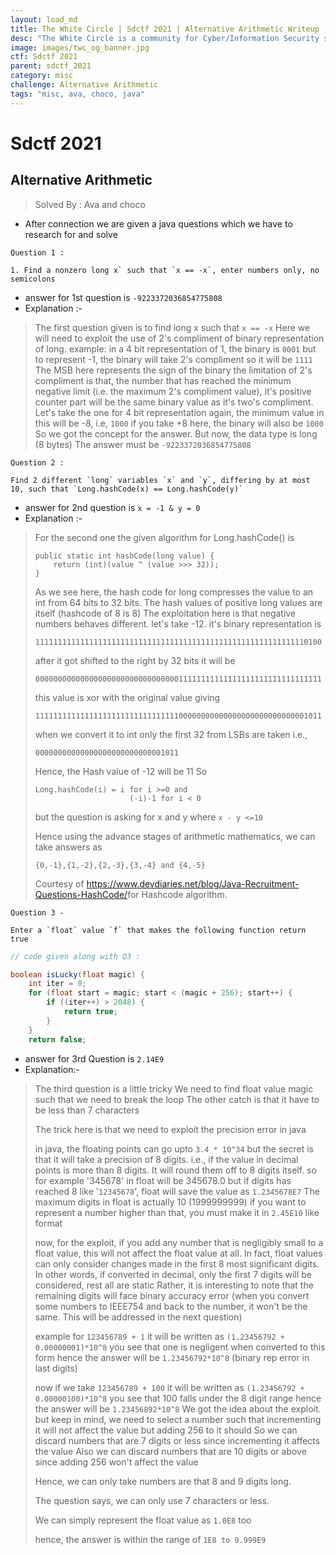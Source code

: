 ```yaml
---
layout: load_md
title: The White Circle | Sdctf 2021 | Alternative Arithmetic Writeup
desc: "The White Circle is a community for Cyber/Information Security students, enthusiasts and professionals. You can discuss anything related to Security, share your knowledge with others, get help when you need it and proceed further in your journey with amazing people from all over the world."
image: images/twc_og_banner.jpg
ctf: Sdctf 2021
parent: sdctf_2021
category: misc
challenge: Alternative Arithmetic
tags: "misc, ava, choco, java"
---
```


<h1 class="heading card-title white-text">Sdctf 2021</h1>

## Alternative Arithmetic 
> Solved By : Ava and choco

* After connection we are given a java questions which we have to research for and solve

```
Question 1 :

1. Find a nonzero long x` such that `x == -x`, enter numbers only, no semicolons
```

* answer for 1st question is `-9223372036854775808`
* Explanation :-
> The first question given is to find long x such that `x == -x` Here we
> will need to exploit the use of 2's compliment of binary
> representation of long. example: in a 4 bit representation of 1, the
> binary is `0001` but to represent -1, the binary will take 2's
> compliment so it will be `1111` The MSB here represents the sign of
> the binary the limitation of 2's compliment is that, the number that
> has reached the minimum negative limit (i.e. the maximum 2's
> compliment value), it's positive counter part will be the same binary
> value as it's two's compliment. Let's take the one for 4 bit
> representation again, the minimum value in this will be -8, i.e,
> `1000` if you take +8 here, the binary will also be `1000` So we got
> the concept for the answer. But now, the data type is long (8 bytes)
> The answer must be `-9223372036854775808`


```
Question 2 :

Find 2 different `long` variables `x` and `y`, differing by at most 10, such that `Long.hashCode(x) == Long.hashCode(y)`
```

* answer for 2nd question is `x = -1 & y = 0`
* Explanation :-
> For the second one the given algorithm for Long.hashCode() is
> 
>     public static int hashCode(long value) {    
>         return (int)(value ^ (value >>> 32));    
>     }
> 
> As we see here, the hash code for long compresses the value to an int
> from 64 bits to 32 bits. The hash values of positive long values are
> itself (hashcode of 8 is 8)  The exploitation here is that negative
> numbers behaves different. let's take -12. it's binary representation
> is
> 
>     1111111111111111111111111111111111111111111111111111111111110100
> 
> after it got shifted to the right by 32 bits it will be
> 
>     0000000000000000000000000000000011111111111111111111111111111111
> 
> this value is xor with the original value giving
> 
>     1111111111111111111111111111111100000000000000000000000000001011
> 
> when we convert it to int only the first 32 from LSBs are taken i.e.,
> 
>     00000000000000000000000000001011
> 
> Hence, the Hash value of -12 will be 11 So 
> 
>     Long.hashCode(i) = i for i >=0 and 
>                          (-i)-1 for i < 0
> 
> but the question is asking for x and y where `x - y <=10`
> 
> Hence using the advance stages of arithmetic mathematics, we can take
> answers as
> 
>     {0,-1},{1,-2},{2,-3},{3,-4} and {4,-5} 
> 
> Courtesy of
> <https://www.devdiaries.net/blog/Java-Recruitment-Questions-HashCode/>for
> Hashcode algorithm.

```
Question 3 - 

Enter a `float` value `f` that makes the following function return true
```

```java
// code given along with Q3 :

boolean isLucky(float magic) {
    int iter = 0;
    for (float start = magic; start < (magic + 256); start++) {
        if ((iter++) > 2048) {
            return true;
        }
    }
    return false;
```

* answer for 3rd Question is `2.14E9`
* Explanation:-
> The third question is a little tricky We need to find float value
> magic such that we need to break the loop The other catch is that it
> have to be less than 7 characters
> 
> The trick here is that we need to exploit the precision error in java
> 
> in java, the floating points can go upto `3.4 * 10^34` but the secret
> is that it will take a precision of 8 digits. i.e., if the value in
> decimal points is more than 8 digits. It will round them off to 8
> digits itself. so for example '345678' in float will be 345678.0 but
> if digits has reached 8 like '`12345678`', float will save the value
> as `1.2345678E7` The maximum digits in float is actually 10
> (1999999999) if you want to represent a number higher than that, you
> must make it in `2.45E10` like format
> 
> now, for the exploit, if you add any number that is negligibly small
> to a float value, this will not affect the float value at all. In
> fact, float values can only consider changes made in the first 8 most
> significant digits. In other words, if converted in decimal, only the
> first 7 digits will be considered, rest all are static Rather, it is
> interesting to note that the remaining digits will face binary
> accuracy error (when you convert some numbers to IEEE754 and back to
> the number, it won't be the same. This will be addressed in the next
> question)
> 
> example for `123456789 + 1` it will be written as `(1.23456792 +
> 0.00000001)*10^8` you see that one is negligent when converted to this form hence the answer will be `1.23456792*10^8` (binary rep error in
> last digits)
> 
> now if we take `123456789 + 100` it will be written as `(1.23456792 +
> 0.00000100)*10^8`  you see that 100 falls under the 8 digit range hence the answer will be `1.23456892*10^8` We got the idea about the
> exploit. but keep in mind, we need to select a number such that
> incrementing it will not affect the value but adding 256 to it should
> So we can discard numbers that are 7 digits or less since incrementing
> it affects the value Also we can discard numbers that are 10 digits or
> above since adding 256 won't affect the value
> 
> Hence, we can only take numbers are that 8 and 9 digits long.
> 
> The question says, we can only use 7 characters or less.
> 
> We can simply represent the float value as `1.0E8` too
> 
> hence, the answer is within the range of `1E8 to 9.999E9`

